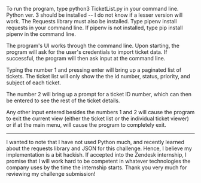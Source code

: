To run the program, type python3 TicketList.py in your command line. 
Python ver. 3 should be installed -- I do not know if a lesser version will work.
The Requests library must also be installed. Type pipenv install requests in your command line.
If pipenv is not installed, type pip install pipenv in the command line. 

The program's UI works through the command line. Upon starting, the program will ask for the user's credentials to import ticket data. If successful, the program will then ask input at the command line. 

Typing the number 1 and pressing enter will bring up a paginated list of tickets. The ticket list will only show the
the id number, status, priority, and subject of each ticket. 

The number 2 will bring up a prompt for a ticket ID number, which can then be entered to see the rest of the ticket details. 

Any other input entered besides the numbers 1 and 2 will cause the program to exit the current view (either the ticket list
or the individual ticket viewer) or if at the main menu, will cause the program to completely exit.


-----------------------------------------------------------

I wanted to note that I have not used Python much, and recently learned about the requests library and JSON for this challenge. Hence, I believe my implementation is a bit hackish. If accepted into the Zendesk internship, I promise that I will work hard to be
competent in whatever technologies the company uses by the time the internship starts. Thank you very much 
for reviewing my challenge submission! 
